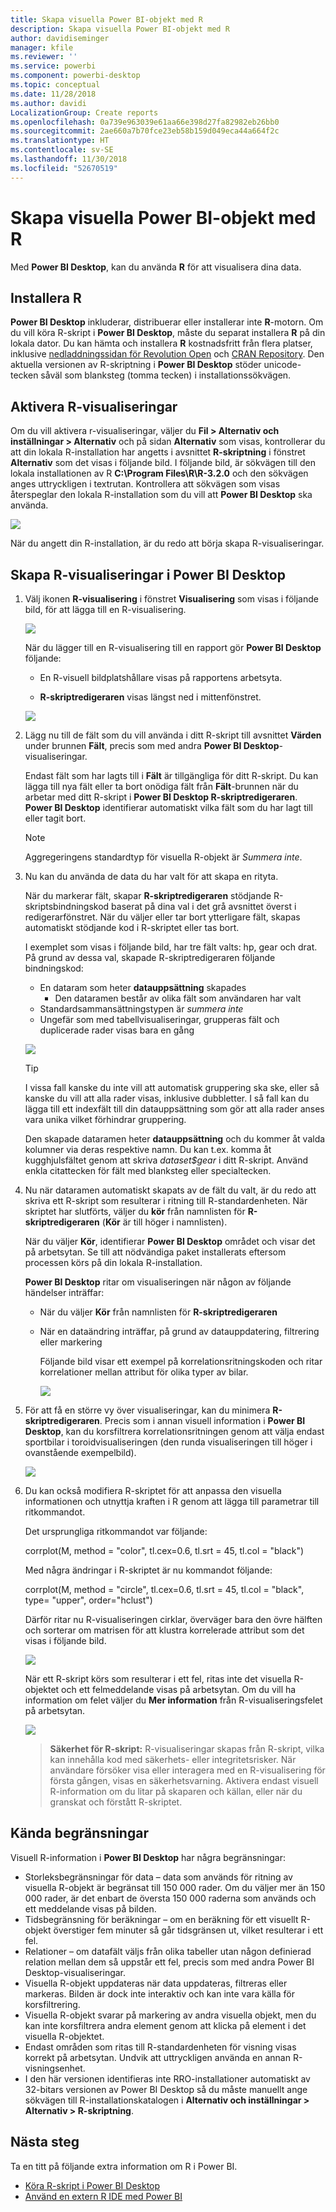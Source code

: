 ```yaml
---
title: Skapa visuella Power BI-objekt med R
description: Skapa visuella Power BI-objekt med R
author: davidiseminger
manager: kfile
ms.reviewer: ''
ms.service: powerbi
ms.component: powerbi-desktop
ms.topic: conceptual
ms.date: 11/28/2018
ms.author: davidi
LocalizationGroup: Create reports
ms.openlocfilehash: 0a739e963039e61aa66e398d27fa82982eb26bb0
ms.sourcegitcommit: 2ae660a7b70fce23eb58b159d049eca44a664f2c
ms.translationtype: HT
ms.contentlocale: sv-SE
ms.lasthandoff: 11/30/2018
ms.locfileid: "52670519"
---
```

# <a name="create-power-bi-visuals-using-r"></a>Skapa visuella Power BI-objekt med R
Med **Power BI Desktop**, kan du använda **R** för att visualisera dina data.

## <a name="install-r"></a>Installera R
**Power BI Desktop** inkluderar, distribuerar eller installerar inte **R**-motorn. Om du vill köra R-skript i **Power BI Desktop**, måste du separat installera **R** på din lokala dator. Du kan hämta och installera **R** kostnadsfritt från flera platser, inklusive [nedladdningssidan för Revolution Open](https://mran.revolutionanalytics.com/download/) och [CRAN Repository](https://cran.r-project.org/bin/windows/base/). Den aktuella versionen av R-skriptning i **Power BI Desktop** stöder unicode-tecken såväl som blanksteg (tomma tecken) i installationssökvägen.

## <a name="enable-r-visuals"></a>Aktivera R-visualiseringar
Om du vill aktivera r-visualiseringar, väljer du **Fil > Alternativ och inställningar > Alternativ** och på sidan **Alternativ** som visas, kontrollerar du att din lokala R-installation har angetts i avsnittet **R-skriptning** i fönstret **Alternativ** som det visas i följande bild. I följande bild, är sökvägen till den lokala installationen av R **C:\Program Files\R\R-3.2.0** och den sökvägen anges uttryckligen i textrutan. Kontrollera att sökvägen som visas återspeglar den lokala R-installation som du vill att **Power BI Desktop** ska använda.
   
   ![](media/desktop-r-visuals/r-visuals-2.png)

När du angett din R-installation, är du redo att börja skapa R-visualiseringar.

## <a name="create-r-visuals-in-power-bi-desktop"></a>Skapa R-visualiseringar i Power BI Desktop
1. Välj ikonen **R-visualisering** i fönstret **Visualisering** som visas i följande bild, för att lägga till en R-visualisering.
   
   ![](media/desktop-r-visuals/r-visuals-3.png)

   När du lägger till en R-visualisering till en rapport gör **Power BI Desktop** följande:
   
   - En R-visuell bildplatshållare visas på rapportens arbetsyta.
   
   - **R-skriptredigeraren** visas längst ned i mittenfönstret.
   
   ![](media/desktop-r-visuals/r-visuals-4.png)

2. Lägg nu till de fält som du vill använda i ditt R-skript till avsnittet **Värden** under brunnen **Fält**, precis som med andra **Power BI Desktop**-visualiseringar. 
    
    Endast fält som har lagts till i **Fält** är tillgängliga för ditt R-skript. Du kan lägga till nya fält eller ta bort onödiga fält från **Fält**-brunnen när du arbetar med ditt R-skript i **Power BI Desktop R-skriptredigeraren**. **Power BI Desktop** identifierar automatiskt vilka fält som du har lagt till eller tagit bort.
   
   > [!NOTE]
   > Aggregeringens standardtyp för visuella R-objekt är *Summera inte*.
   > 
   > 
   
3. Nu kan du använda de data du har valt för att skapa en rityta. 

    När du markerar fält, skapar **R-skriptredigeraren** stödjande R-skriptsbindningskod baserat på dina val i det grå avsnittet överst i redigerarfönstret. När du väljer eller tar bort ytterligare fält, skapas automatiskt stödjande kod i R-skriptet eller tas bort.
   
   I exemplet som visas i följande bild, har tre fält valts: hp, gear och drat. På grund av dessa val, skapade R-skriptredigeraren följande bindningskod:
   
   * En dataram som heter **datauppsättning** skapades
     * Den dataramen består av olika fält som användaren har valt
   * Standardsammansättningstypen är *summera inte*
   * Ungefär som med tabellvisualiseringar, grupperas fält och duplicerade rader visas bara en gång
   
   ![](media/desktop-r-visuals/r-visuals-5.png)
   
   > [!TIP]
   > I vissa fall kanske du inte vill att automatisk gruppering ska ske, eller så kanske du vill att alla rader visas, inklusive dubbletter. I så fall kan du lägga till ett indexfält till din datauppsättning som gör att alla rader anses vara unika vilket förhindrar gruppering.
   > 
   > 
   
   Den skapade dataramen heter **datauppsättning** och du kommer åt valda kolumner via deras respektive namn. Du kan t.ex. komma åt kugghjulsfältet genom att skriva *dataset$gear* i ditt R-skript. Använd enkla citattecken för fält med blanksteg eller specialtecken.

4. Nu när dataramen automatiskt skapats av de fält du valt, är du redo att skriva ett R-skript som resulterar i ritning till R-standardenheten. När skriptet har slutförts, väljer du **kör** från namnlisten för **R-skriptredigeraren** (**Kör** är till höger i namnlisten).
   
    När du väljer **Kör**, identifierar **Power BI Desktop** området och visar det på arbetsytan. Se till att nödvändiga paket installerats eftersom processen körs på din lokala R-installation.
   
   **Power BI Desktop** ritar om visualiseringen när någon av följande händelser inträffar:
   
   * När du väljer **Kör** från namnlisten för **R-skriptredigeraren**
   * När en dataändring inträffar, på grund av datauppdatering, filtrering eller markering

     Följande bild visar ett exempel på korrelationsritningskoden och ritar korrelationer mellan attribut för olika typer av bilar.

     ![](media/desktop-r-visuals/r-visuals-6.png)

5. För att få en större vy över visualiseringar, kan du minimera **R-skriptredigeraren**. Precis som i annan visuell information i **Power BI Desktop**, kan du korsfiltrera korrelationsritningen genom att välja endast sportbilar i toroidvisualiseringen (den runda visualiseringen till höger i ovanstående exempelbild).

    ![](media/desktop-r-visuals/r-visuals-7.png)

6. Du kan också modifiera R-skriptet för att anpassa den visuella informationen och utnyttja kraften i R genom att lägga till parametrar till ritkommandot.

    Det ursprungliga ritkommandot var följande:

    corrplot(M, method = "color",  tl.cex=0.6, tl.srt = 45, tl.col = "black")

    Med några ändringar i R-skriptet är nu kommandot följande:

    corrplot(M, method = "circle", tl.cex=0.6, tl.srt = 45, tl.col = "black", type= "upper", order="hclust")

    Därför ritar nu R-visualiseringen cirklar, överväger bara den övre hälften och sorterar om matrisen för att klustra korrelerade attribut som det visas i följande bild.

    ![](media/desktop-r-visuals/r-visuals-8.png)

    När ett R-skript körs som resulterar i ett fel, ritas inte det visuella R-objektet och ett felmeddelande visas på arbetsytan. Om du vill ha information om felet väljer du **Mer information** från R-visualiseringsfelet på arbetsytan.

    ![](media/desktop-r-visuals/r-visuals-9.png)

    > **Säkerhet för R-skript:** R-visualiseringar skapas från R-skript, vilka kan innehålla kod med säkerhets- eller integritetsrisker. När användare försöker visa eller interagera med en R-visualisering för första gången, visas en säkerhetsvarning. Aktivera endast visuell R-information om du litar på skaparen och källan, eller när du granskat och förstått R-skriptet.
    > 
    > 

## <a name="known-limitations"></a>Kända begränsningar
Visuell R-information i **Power BI Desktop** har några begränsningar:

* Storleksbegränsningar för data – data som används för ritning av visuella R-objekt är begränsat till 150 000 rader. Om du väljer mer än 150 000 rader, är det enbart de översta 150 000 raderna som används och ett meddelande visas på bilden.
* Tidsbegränsning för beräkningar – om en beräkning för ett visuellt R-objekt överstiger fem minuter så går tidsgränsen ut, vilket resulterar i ett fel.
* Relationer – om datafält väljs från olika tabeller utan någon definierad relation mellan dem så uppstår ett fel, precis som med andra Power BI Desktop-visualiseringar.
* Visuella R-objekt uppdateras när data uppdateras, filtreras eller markeras. Bilden är dock inte interaktiv och kan inte vara källa för korsfiltrering.
* Visuella R-objekt svarar på markering av andra visuella objekt, men du kan inte korsfiltrera andra element genom att klicka på element i det visuella R-objektet.
* Endast områden som ritas till R-standardenheten för visning visas korrekt på arbetsytan. Undvik att uttryckligen använda en annan R-visningsenhet.
* I den här versionen identifieras inte RRO-installationer automatiskt av 32-bitars versionen av Power BI Desktop så du måste manuellt ange sökvägen till R-installationskatalogen i **Alternativ och inställningar > Alternativ > R-skriptning**.

## <a name="next-steps"></a>Nästa steg
Ta en titt på följande extra information om R i Power BI.

* [Köra R-skript i Power BI Desktop](desktop-r-scripts.md)
* [Använd en extern R IDE med Power BI](desktop-r-ide.md)


